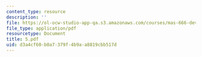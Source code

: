 ```yaml
---
content_type: resource
description: ''
file: https://ol-ocw-studio-app-qa.s3.amazonaws.com/courses/mas-666-developmental-entrepreneurship-fall-2003/d3a4cf60b0a7379f4b9aa8819cbb517d_5.pdf
file_type: application/pdf
resourcetype: Document
title: 5.pdf
uid: d3a4cf60-b0a7-379f-4b9a-a8819cbb517d
---
```

